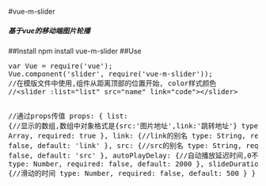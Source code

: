#vue-m-slider
 <h5>基于vue的移动端图片轮播</h5>
##Install
npm install vue-m-slider
##Use
<pre>
var Vue = require('vue');
Vue.component('slider', require('vue-m-slider'));
//在模版文件中使用,组件从距离顶部的位置开始, color样式颜色
//&lt;slider :list="list" src="name" link="code">&lt;/slider>

//通过props传值
props: {
    list: {//显示的数组,数组中对象格式是{src:'图片地址',link:'跳转地址'}
        type: Array,
        required: true
    },
    link: {//link的别名
        type: String,
        required: false,
        default: 'link'
    },
    src: {//src的别名
        type: String,
        required: false,
        default: 'src'
    },
    autoPlayDelay: {//自动播放延迟时间,0不自动播放
        type: Number,
        required: false,
        default: 2000
    },
    slideDuration: {//滑动的时间
        type: Number,
        required: false,
        default: 500
    }
}
</pre>